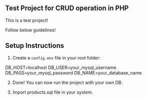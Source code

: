 ## Test Project for CRUD operation in PHP
This is a test project! 

Follow below guidelines!
##  Setup Instructions

1. Create a `config.env` file in your root folder:

DB_HOST=localhost
DB_USER=your_mysql_username
DB_PASS=your_mysql_password
DB_NAME=your_database_name

2. Done! You can now run the project with your own DB.

3. Import products.sql file in your system.
